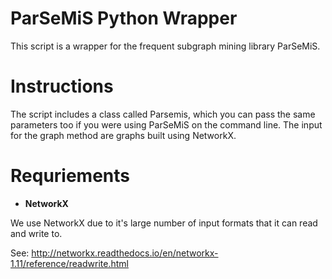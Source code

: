 # ParSeMiS Python Wrapper

This script is a wrapper for the frequent subgraph mining library ParSeMiS.

# Instructions

The script includes a class called Parsemis, which you can pass the same
parameters too if you were using ParSeMiS on the command line. The input
for the graph method are graphs built using NetworkX. 


# Requriements

* **NetworkX**

We use NetworkX due to it's large number of input formats that it can
read and write to.

See: http://networkx.readthedocs.io/en/networkx-1.11/reference/readwrite.html

